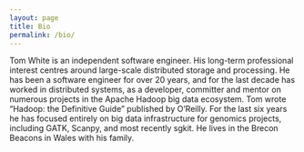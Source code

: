 ```yaml
---
layout: page
title: Bio
permalink: /bio/
---
```


Tom White is an independent software engineer. His long-term professional interest centres around large-scale distributed storage and processing. He has been a software engineer for over 20 years, and for the last decade has worked in distributed systems, as a developer, committer and mentor on numerous projects in the Apache Hadoop big data ecosystem. Tom wrote “Hadoop: the Definitive Guide” published by O’Reilly. For the last six years he has focused entirely on big data infrastructure for genomics projects, including GATK, Scanpy, and most recently sgkit. He lives in the Brecon Beacons in Wales with his family.
